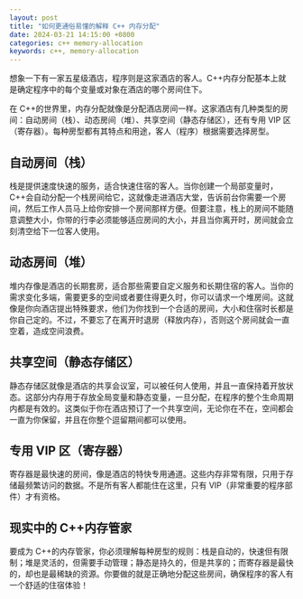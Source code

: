 ```yaml
---
layout: post
title: "如何更通俗易懂的解释 C++ 内存分配"
date: 2024-03-21 14:15:00 +0800
categories: c++ memory-allocation
keywords: c++, memory-allocation
---
```


想象一下有一家五星级酒店，程序则是这家酒店的客人。C++内存分配基本上就是确定程序中的每个变量或对象在酒店的哪个房间住下。

在 C++的世界里，内存分配就像是分配酒店房间一样。这家酒店有几种类型的房间：自动房间（栈）、动态房间（堆）、共享空间（静态存储区），还有专用 VIP 区（寄存器）。每种房型都有其特点和用途，客人（程序）根据需要选择房型。

## 自动房间（栈）

栈是提供速度快速的服务，适合快速住宿的客人。当你创建一个局部变量时，C++会自动分配一个栈房间给它，这就像走进酒店大堂，告诉前台你需要一个房间，然后工作人员马上给你安排一个房间那样方便。但要注意，栈上的房间不能随意调整大小，你带的行李必须能够适应房间的大小，并且当你离开时，房间就会立刻清空给下一位客人使用。

## 动态房间（堆）

堆内存像是酒店的长期套房，适合那些需要自定义服务和长期住宿的客人。当你的需求变化多端，需要更多的空间或者要住得更久时，你可以请求一个堆房间。这就像是你向酒店提出特殊要求，他们为你找到一个合适的房间，大小和住宿时长都是你自己定的。不过，不要忘了在离开时退房（释放内存），否则这个房间就会一直空着，造成空间浪费。

## 共享空间（静态存储区）

静态存储区就像是酒店的共享会议室，可以被任何人使用，并且一直保持着开放状态。这部分内存用于存放全局变量和静态变量，一旦分配，在程序的整个生命周期内都是有效的。这类似于你在酒店预订了一个共享空间，无论你在不在，空间都会一直为你保留，并且在你整个逗留期间都可以使用。

## 专用 VIP 区（寄存器）

寄存器是最快速的房间，像是酒店的特快专用通道。这些内存非常有限，只用于存储最频繁访问的数据。不是所有客人都能住在这里，只有 VIP（非常重要的程序部件）才有资格。

## 现实中的 C++内存管家

要成为 C++的内存管家，你必须理解每种房型的规则：栈是自动的，快速但有限制；堆是灵活的，但需要手动管理；静态是持久的，但是共享的；而寄存器是最快的，却也是最稀缺的资源。你要做的就是正确地分配这些房间，确保程序的客人有一个舒适的住宿体验！
